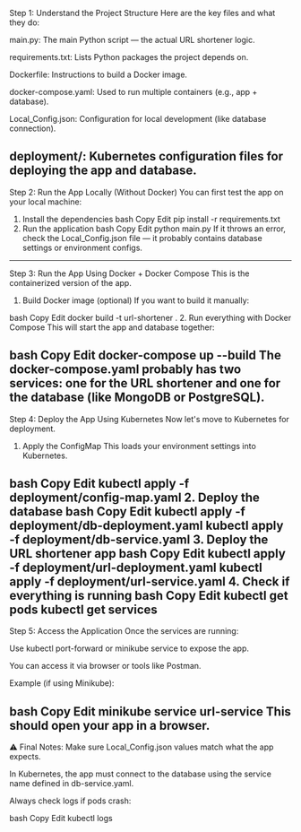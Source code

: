 Step 1: Understand the Project Structure
Here are the key files and what they do:

main.py: The main Python script — the actual URL shortener logic.

requirements.txt: Lists Python packages the project depends on.

Dockerfile: Instructions to build a Docker image.

docker-compose.yaml: Used to run multiple containers (e.g., app + database).

Local_Config.json: Configuration for local development (like database connection).

deployment/: Kubernetes configuration files for deploying the app and database.
-----------------------------------------------------------------------------------
Step 2: Run the App Locally (Without Docker)
You can first test the app on your local machine:

1. Install the dependencies
bash
Copy
Edit
pip install -r requirements.txt
2. Run the application
bash
Copy
Edit
python main.py
If it throws an error, check the Local_Config.json file — it probably contains database settings or environment configs.
------------------------------------------------------------------------------------
 Step 3: Run the App Using Docker + Docker Compose
This is the containerized version of the app.

1. Build Docker image (optional)
If you want to build it manually:

bash
Copy
Edit
docker build -t url-shortener .
2. Run everything with Docker Compose
This will start the app and database together:

bash
Copy
Edit
docker-compose up --build
The docker-compose.yaml probably has two services: one for the URL shortener and one for the database (like MongoDB or PostgreSQL).
-----------------------------------------------------------------------------------------------------------------------------------
Step 4: Deploy the App Using Kubernetes
Now let's move to Kubernetes for deployment.

1. Apply the ConfigMap
This loads your environment settings into Kubernetes.

bash
Copy
Edit
kubectl apply -f deployment/config-map.yaml
2. Deploy the database
bash
Copy
Edit
kubectl apply -f deployment/db-deployment.yaml
kubectl apply -f deployment/db-service.yaml
3. Deploy the URL shortener app
bash
Copy
Edit
kubectl apply -f deployment/url-deployment.yaml
kubectl apply -f deployment/url-service.yaml
4. Check if everything is running
bash
Copy
Edit
kubectl get pods
kubectl get services
------------------------------------------------------------------------------------------------------------------
Step 5: Access the Application
Once the services are running:

Use kubectl port-forward or minikube service to expose the app.

You can access it via browser or tools like Postman.

Example (if using Minikube):

bash
Copy
Edit
minikube service url-service
This should open your app in a browser.
-------------------------------------------------------------------------------------------------------
⚠️ Final Notes:
Make sure Local_Config.json values match what the app expects.

In Kubernetes, the app must connect to the database using the service name defined in db-service.yaml.

Always check logs if pods crash:

bash
Copy
Edit
kubectl logs <pod-name>
